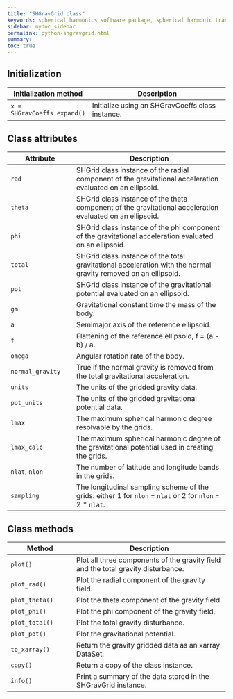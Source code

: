 ```yaml
---
title: "SHGravGrid class"
keywords: spherical harmonics software package, spherical harmonic transform, legendre functions, multitaper spectral analysis, fortran, Python, gravity, magnetic field
sidebar: mydoc_sidebar
permalink: python-shgravgrid.html
summary: 
toc: true
---
```


<style>
table:nth-of-type(n) {
    display:table;
    width:100%;
}
table:nth-of-type(n) th:nth-of-type(2) {
    width:70%;
}
</style>

## Initialization

| Initialization method | Description |
| --------------------- | ----------- |
| `x = SHGravCoeffs.expand()` | Initialize using an SHGravCoeffs class instance. |

## Class attributes

| Attribute | Description |
| --------- | ----------- |
| `rad` | SHGrid class instance of the radial component of the gravitational acceleration evaluated on an ellipsoid. |
| `theta` | SHGrid class instance of the theta component of the gravitational acceleration evaluated on an ellipsoid. |
| `phi` | SHGrid class instance of the phi component of the gravitational acceleration evaluated on an ellipsoid. |
| `total` | SHGrid class instance of the total gravitational acceleration with the normal gravity removed on an ellipsoid. |
| `pot` | SHGrid class instance of the gravitational potential evaluated on an ellipsoid. |
| `gm` | Gravitational constant time the mass of the body. |
| `a` | Semimajor axis of the reference ellipsoid. |
| `f` | Flattening of the reference ellipsoid, f = (a - b) / a. |
| `omega` | Angular rotation rate of the body. |
| `normal_gravity` | True if the normal gravity is removed from the total gravitational acceleration. |
| `units` | The units of the gridded gravity data. |
| `pot_units` | The units of the gridded gravitational potential data. |
| `lmax` | The maximum spherical harmonic degree resolvable by the grids. |
| `lmax_calc` | The maximum spherical harmonic degree of the gravitational potential used in creating the grids. |
| `nlat`, `nlon` | The number of latitude and longitude bands in the grids. |
| `sampling` | The longitudinal sampling scheme of the grids: either 1 for `nlon` = `nlat` or 2 for `nlon` = 2 * `nlat`. |

## Class methods

| Method | Description |
| ------ | ----------- |
| `plot()` | Plot all three components of the gravity field and the total gravity disturbance.|
| `plot_rad()` | Plot the radial component of the gravity field. |
| `plot_theta()` | Plot the theta component of the gravity field. |
| `plot_phi()` | Plot the phi component of the gravity field. |
| `plot_total()` | Plot the total gravity disturbance. |
| `plot_pot()` | Plot the gravitational potential. |
| `to_xarray()` | Return the gravity gridded data as an xarray DataSet. |
| `copy()` | Return a copy of the class instance. |
| `info()` | Print a summary of the data stored in the SHGravGrid instance. |
